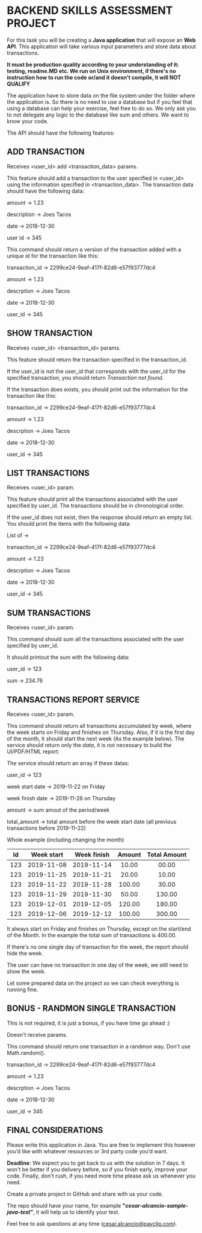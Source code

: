 # BACKEND SKILLS ASSESSMENT PROJECT

For this task you will be creating a **Java application** that will expose an **Web API**. This application will take various input parameters and store data about transactions.

**It must be production quality according to your understanding of it: testing, readme.MD etc. We run on Unix environment, if there's no instruction how to run the code or/and it doesn't compile, it will NOT QUALIFY**

The application have to store data on the file system under the folder where the application is. So there is no need to use a database but if you feel that using a database can help your exercise, feel free to do so. We only ask you to not delegate any logic to the database like sum and others. We want to know your code.

The API should have the following features:

## ADD TRANSACTION
Receives <user_id> add <transaction_data> params.

This feature should add a transaction to the user specified in <user_id> using the information specified in <transaction_data>.  The transaction data should have the following data:


amount -> 1.23

description -> Joes Tacos

date -> 2018-12-30

user id -> 345


This command should return a version of the transaction added with a unique id for the transaction like this:


transaction_id -> 2299ce24-9eaf-417f-82d6-e57f93777dc4

amount -> 1.23

descrption -> Joes Tacos

date -> 2018-12-30

user_id -> 345


## SHOW TRANSACTION
Receives <user_id> <transaction_id> params.

This feature should return the transaction specified in the transaction_id. 

If the user_id is not the user_id that corresponds with the user_id for the specified transaction,  you should return _Transaction not found_. 

If the transaction does exists, you should print out the information for the transaction like this:


transaction_id -> 2299ce24-9eaf-417f-82d6-e57f93777dc4

amount -> 1.23

descrption -> Joes Tacos

date -> 2018-12-30

user_id -> 345


## LIST TRANSACTIONS
Receives <user_id> param.

This feature should print all the transactions associated with the user specified by user_id. The transactions should be in chronological order.

If the user_id does not exist, then the response should return an empty list. You should print the items with the following data:


List of ->

  transaction_id -> 2299ce24-9eaf-417f-82d6-e57f93777dc4
  
  amount -> 1.23
  
  descrption -> Joes Tacos
  
  date -> 2018-12-30
  
  user_id -> 345
  

## SUM TRANSACTIONS
Receives <user_id> param.

This command should sum all the transactions associated with the user specified by user_id. 

It should printout the sum with the following data:


user_id -> 123

sum -> 234.76

## TRANSACTIONS REPORT SERVICE
Receives <user_id> param.

This command should return all transactions accumulated by week, where the week starts on Friday and finishes on Thursday.
Also, if it is the first day of the month, it should start the next week (As the example below). The service should return only the *data*, it is not necessary to build the UI/PDF/HTML report.

The service should return an array if these datas:

user_id -> 123

week start date -> 2019-11-22 on Friday

week finish date -> 2019-11-28 on Thursday

amount -> sum amout of the period/week

total_amount -> total amount before the week start date (all previous transactions before 2019-11-22)


Whole example (including changing the month)

| Id | Week start | Week finish | Amount | Total Amount |
| :---: | :---: | :---: | :---: | :---: |
| 123 | 2019-11-08 | 2019-11-14 | 10.00 | 00.00 |
| 123 | 2019-11-25 | 2019-11-21 | 20.00 | 10.00 |
| 123 | 2019-11-22 | 2019-11-28 | 100.00 | 30.00 |
| 123 | 2019-11-29 | 2019-11-30 | 50.00 | 130.00 |
| 123 | 2019-12-01 | 2019-12-05 | 120.00 | 180.00 |
| 123 | 2019-12-06 | 2019-12-12 | 100.00 | 300.00 |

It always start on Friday and finishes on Thursday, except on the start/end of the Month. In the example the total sum of transactions is 400.00.

If there's no one single day of transaction for the week, the report should hide the week.

The user can have no transaction in one day of the week, we still need to show the week.

Let some prepared data on the project so we can check everything is running fine.


## BONUS - RANDMON SINGLE TRANSACTION
This is not required, it is just a bonus, if you have time go ahead :)

Doesn't receive params.

This command should return one transaction in a randmon way. Don't use Math.random().


transaction_id -> 2299ce24-9eaf-417f-82d6-e57f93777dc4

amount -> 1.23

descrption -> Joes Tacos

date -> 2018-12-30

user_id -> 345


## FINAL CONSIDERATIONS
Please write this application in Java. You are free to implement this however you’d like with whatever resources or 3rd party code you’d want.

**Deadline**: We expect you to get back to us with the solution in 7 days. It won't be better if you delivery before, so if you finish early, improve your code. Finally, don't rush, if you need more time please ask us whenever you need.

Create a private project in GitHub and share with us your code.

The repo should have your name, for example **"_cesar-alcancio-sample-java-test_"**, it will help us to identify your test.

Feel free to ask questions at any time (cesar.alcancio@payclip.com).

